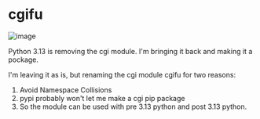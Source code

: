 # cgifu

![image](https://github.com/user-attachments/assets/71c219fa-6477-4651-b746-060125863a5b)



Python 3.13 is removing the  cgi module. I'm bringing it back and making it a pockage.

I'm leaving it as is, but renaming the cgi module cgifu for two reasons:

1. Avoid Namespace Collisions
2. pypi probably won't let me make a cgi pip package
3. So the module can be used with pre 3.13 python and post 3.13 python.  
